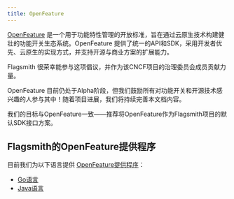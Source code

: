 ```yaml
---
title: OpenFeature
---
```


[OpenFeature](https://openfeature.dev/) 是一个用于功能特性管理的开放标准，旨在通过云原生技术构建健壮的功能开关生态系统。OpenFeature 提供了统一的API和SDK，采用开发者优先、云原生的实现方式，并支持开源与商业方案的扩展能力。

Flagsmith 很荣幸能参与这项倡议，并作为该CNCF项目的治理委员会成员贡献力量。

OpenFeature 目前仍处于Alpha阶段，但我们鼓励所有对功能开关和开源技术感兴趣的人参与其中！随着项目进展，我们将持续完善本文档内容。

我们的目标与OpenFeature一致——推荐将OpenFeature作为Flagsmith项目的默认SDK接口方案。

## Flagsmith的OpenFeature提供程序

目前我们为以下语言提供 [OpenFeature提供程序](https://docs.openfeature.dev/docs/reference/concepts/provider)：

- [Go语言](https://github.com/open-feature/go-sdk-contrib/tree/main/providers/flagsmith)
- [Java语言](https://github.com/open-feature/java-sdk-contrib/tree/main/providers/flagsmith)